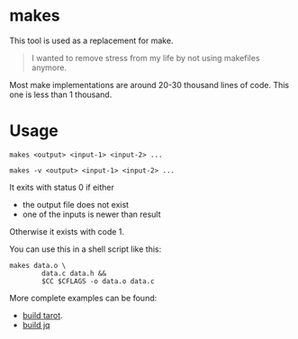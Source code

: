 # makes

This tool is used as a replacement for make.

> I wanted to remove stress from my life by not using makefiles anymore.

Most make implementations are around 20-30 thousand lines of code. This one is less than 1 thousand.

# Usage

`makes <output> <input-1> <input-2> ...`

`makes -v <output> <input-1> <input-2> ...`

It exits with status 0 if either
* the output file does not exist
* one of the inputs is newer than result

Otherwise it exists with code 1.

You can use this in a shell script like this:

```
makes data.o \
        data.c data.h &&
        $CC $CFLAGS -o data.o data.c
```

More complete examples can be found:
* [build tarot](https://github.com/rain-1/tarot-vm/blob/master/makesfile).
* [build jq](https://gist.github.com/rain-1/bd0d745c3bd0c4a643a49b74a8c5eb4a)
